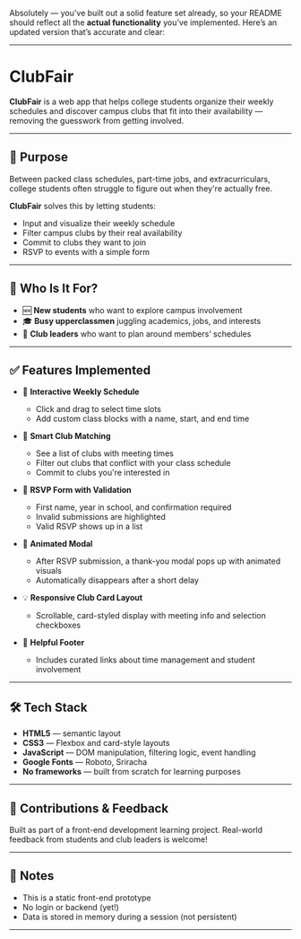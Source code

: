 Absolutely — you’ve built out a solid feature set already, so your README should reflect all the **actual functionality** you’ve implemented. Here’s an updated version that’s accurate and clear:

---

# ClubFair

**ClubFair** is a web app that helps college students organize their weekly schedules and discover campus clubs that fit into their availability — removing the guesswork from getting involved.

---

## 🎯 Purpose

Between packed class schedules, part-time jobs, and extracurriculars, college students often struggle to figure out when they're actually free.

**ClubFair** solves this by letting students:

* Input and visualize their weekly schedule
* Filter campus clubs by their real availability
* Commit to clubs they want to join
* RSVP to events with a simple form

---

## 👥 Who Is It For?

* 🆕 **New students** who want to explore campus involvement
* 🎓 **Busy upperclassmen** juggling academics, jobs, and interests
* 👥 **Club leaders** who want to plan around members’ schedules

---

## ✅ Features Implemented

* 📅 **Interactive Weekly Schedule**

  * Click and drag to select time slots
  * Add custom class blocks with a name, start, and end time

* 🎯 **Smart Club Matching**

  * See a list of clubs with meeting times
  * Filter out clubs that conflict with your class schedule
  * Commit to clubs you're interested in

* 📝 **RSVP Form with Validation**

  * First name, year in school, and confirmation required
  * Invalid submissions are highlighted
  * Valid RSVP shows up in a list

* 🎉 **Animated Modal**

  * After RSVP submission, a thank-you modal pops up with animated visuals
  * Automatically disappears after a short delay


* 💡 **Responsive Club Card Layout**

  * Scrollable, card-styled display with meeting info and selection checkboxes

* 🔗 **Helpful Footer**

  * Includes curated links about time management and student involvement

---

## 🛠 Tech Stack

* **HTML5** — semantic layout
* **CSS3** — Flexbox and card-style layouts
* **JavaScript** — DOM manipulation, filtering logic, event handling
* **Google Fonts** — Roboto, Sriracha
* **No frameworks** — built from scratch for learning purposes

---

## 💬 Contributions & Feedback

Built as part of a front-end development learning project. Real-world feedback from students and club leaders is welcome!

---

## 📝 Notes

* This is a static front-end prototype
* No login or backend (yet!)
* Data is stored in memory during a session (not persistent)

---

